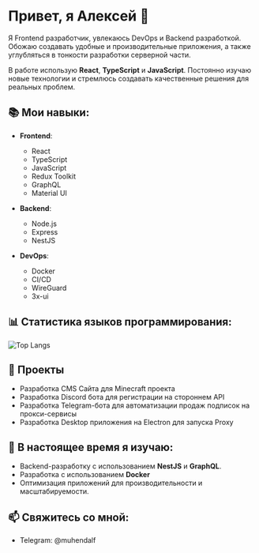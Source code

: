 # Привет, я Алексей 👋

Я Frontend разработчик, увлекаюсь DevOps и Backend разработкой. Обожаю создавать удобные и производительные приложения, а также углубляться в тонкости разработки серверной части.

В работе использую **React**, **TypeScript** и **JavaScript**. Постоянно изучаю новые технологии и стремлюсь создавать качественные решения для реальных проблем.

## 📚 Мои навыки:

- **Frontend**: 
  - React
  - TypeScript
  - JavaScript
  - Redux Toolkit
  - GraphQL
  - Material UI

- **Backend**: 
  - Node.js
  - Express
  - NestJS
  
- **DevOps**:
  - Docker
  - CI/CD
  - WireGuard
  - 3x-ui 


## 📊 Статистика языков программирования:

![Top Langs](https://github-readme-stats.vercel.app/api/top-langs/?username=Muhendalf-ru&layout=compact&langs_count=6&hide=html,css)

## 🚀 Проекты

- Разработка CMS Сайта для Minecraft проекта 
- Разработка Discord бота для регистрации на стороннем API
- Разработка Telegram-бота для автоматизации продаж подписок на прокси-сервисы
- Разработка Desktop приложения на Electron для запуска Proxy 

## 🌱 В настоящее время я изучаю:

- Backend-разработку с использованием **NestJS** и **GraphQL**.
- Разработка с использованием **Docker** 
- Оптимизация приложений для производительности и масштабируемости.

## 📫 Свяжитесь со мной:


- Telegram: @muhendalf


